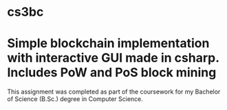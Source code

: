 # cs3bc

# Simple blockchain implementation with interactive GUI made in csharp. Includes PoW and PoS block mining

This assignment was completed as part of the coursework for my Bachelor of Science (B.Sc.) degree in Computer Science.
